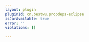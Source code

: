 ```yaml
---
layout: plugin
pluginId: cn.bestwu.propdeps-eclipse
isJarAvailable: true
error: ''
violations: []

---
```

